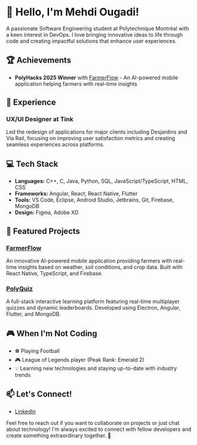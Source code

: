 # 👋 Hello, I'm Mehdi Ougadi!

A passionate Software Engineering student at Polytechnique Montréal with a keen interest in DevOps. I love bringing innovative ideas to life through code and creating impactful solutions that enhance user experiences.

## 🏆 Achievements

- **PolyHacks 2025 Winner** with [FarmerFlow](https://github.com/mehdiougadi/PolyHacks2025-GitPushForce) - An AI-powered mobile application helping farmers with real-time insights

## 💼 Experience

### UX/UI Designer at Tink
Led the redesign of applications for major clients including Desjardins and Via Rail, focusing on improving user satisfaction metrics and creating seamless experiences across platforms.

## 💻 Tech Stack

- **Languages:** C++, C, Java, Python, SQL, JavaScript/TypeScript, HTML, CSS
- **Frameworks:** Angular, React, React Native, Flutter
- **Tools:** VS Code, Eclipse, Android Studio, Jetbrains, Git, Firebase, MongoDB
- **Design:** Figma, Adobe XD

## 🚀 Featured Projects

### [FarmerFlow](https://github.com/mehdiougadi/PolyHacks2025-GitPushForce)
An innovative AI-powered mobile application providing farmers with real-time insights based on weather, soil conditions, and crop data. Built with React Native, TypeScript, and Firebase.

### [PolyQuiz](https://github.com/mehdiougadi/PolyQuiz)
A full-stack interactive learning platform featuring real-time multiplayer quizzes and dynamic leaderboards. Developed using Electron, Angular, Flutter, and MongoDB.

## 🎮 When I'm Not Coding

- ⚽ Playing Football
- 🎮 League of Legends player (Peak Rank: Emerald 2)
- 💡 Learning new technologies and staying up-to-date with industry trends

## 📫 Let's Connect!

- [LinkedIn](https://www.linkedin.com/in/mehdi-ougadi-b074971b7/)

Feel free to reach out if you want to collaborate on projects or just chat about technology! I'm always excited to connect with fellow developers and create something extraordinary together. 🚀
